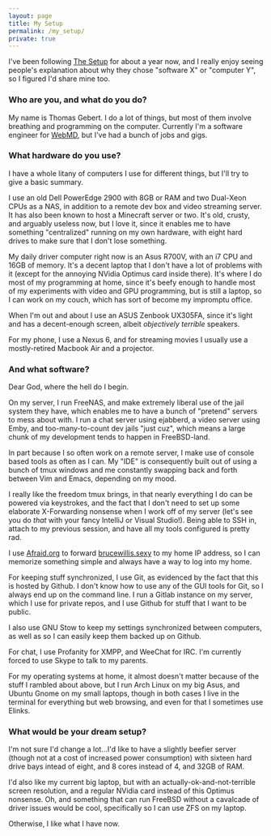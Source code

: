 ```yaml
---
layout: page
title: My Setup 
permalink: /my_setup/
private: true
---
```


I've been following [The Setup](https://usesthis.com/) for about a year now, and I really enjoy seeing people's explanation about why they chose "software X" or "computer Y", so I figured I'd share mine too. 


### Who are you, and what do you do?
My name is Thomas Gebert.  I do a lot of things, but most of them involve breathing and programming on the computer.  Currently I'm a software engineer for [WebMD](https://webmd.com), but I've had a bunch of jobs and gigs. 

### What hardware do you use?
I have a whole litany of computers I use for different things, but I'll try to give a basic summary.  

I use an old Dell PowerEdge 2900 with 8GB or RAM and two Dual-Xeon CPUs as a NAS, in addition to a remote dev box and video streaming server.  It has also been known to host a Minecraft server or two. It's old, crusty, and arguably useless now, but I love it, since it enables me to have something "centralized" running on my own hardware, with eight hard drives to make sure that I don't lose something. 

My daily driver computer right now is an Asus R700V, with an i7 CPU and 16GB of memory.  It's a decent laptop that I don't have a lot of problems with it (except for the annoying NVidia Optimus card inside there).  It's where I do most of my programming at home, since it's beefy enough to handle most of my experiments with video and GPU programming, but is still a laptop, so I can work on my couch, which has sort of become my impromptu office.   

When I'm out and about I use an ASUS Zenbook UX305FA, since it's light and has a decent-enough screen, albeit *objectively terrible* speakers. 

For my phone, I use a Nexus 6, and for streaming movies I usually use a mostly-retired Macbook Air and a projector. 

### And what software? 

Dear God, where the hell do I begin.  

On my server, I run FreeNAS, and make extremely liberal use of the jail system they have, which enables me to have a bunch of "pretend" servers to mess about with.  I run a chat server using ejabberd, a video server using Emby, and too-many-to-count dev jails "just cuz", which means a large chunk of my development tends to happen in FreeBSD-land. 

In part because I so often work on a remote server, I make use of console based tools as often as I can.  My "IDE" is consequently built out of using a bunch of tmux windows and me constantly swapping back and forth between Vim and Emacs, depending on my mood.  

I really like the freedom tmux brings, in that nearly everything I do can be powered via keystrokes, and the fact that I don't need to set up some elaborate X-Forwarding nonsense when I work off of my server (let's see you do *that* with your fancy IntelliJ or Visual Studio!).  Being able to SSH in, attach to my previous session, and have all my tools configured is pretty rad.    

I use [Afraid.org](http://afraid.org) to forward [brucewillis.sexy](http://brucewillis.sexy) to my home IP address, so I can memorize something simple and always have a way to log into my home.  

For keeping stuff synchronized, I use Git, as evidenced by the fact that this is hosted by Github.  I don't know how to use any of the GUI tools for Git, so I always end up on the command line.  I run a Gitlab instance on my server, which I use for private repos, and I use Github for stuff that I want to be public.

I also use GNU Stow to keep my settings synchronized between computers, as well as so I can easily keep them backed up on Github. 

For chat, I use Profanity for XMPP, and WeeChat for IRC.  I'm currently forced to use Skype to talk to my parents.  

For my operating systems at home, it almost doesn't matter because of the stuff I rambled about above, but I run Arch Linux on my big Asus, and Ubuntu Gnome on my small laptops, though in both cases I live in the terminal for everything but web browsing, and even for that I sometimes use Elinks.  


### What would be your dream setup?
I'm not sure I'd change a lot...I'd like to have a slightly beefier server (though not at a cost of increased power consumption) with sixteen hard drive bays intead of eight, and 8 cores instead of 4, and 32GB of RAM. 

I'd also like my current big laptop, but with an actually-ok-and-not-terrible screen resolution, and a regular NVidia card instead of this Optimus nonsense.  Oh, and something that can run FreeBSD without a cavalcade of driver issues would be cool, specifically so I can use ZFS on my laptop.   

Otherwise, I like what I have now.  
